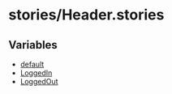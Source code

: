 # stories/Header.stories

## Variables

- [default](variables/default.md)
- [LoggedIn](variables/LoggedIn.md)
- [LoggedOut](variables/LoggedOut.md)
